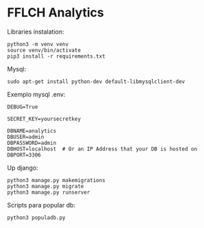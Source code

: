 # FFLCH Analytics

Libraries instalation:

    python3 -m venv venv
    source venv/bin/activate 
    pip3 install -r requirements.txt

Mysql:

    sudo apt-get install python-dev default-libmysqlclient-dev

Exemplo mysql .env:

    DEBUG=True

    SECRET_KEY=yoursecretkey

    DBNAME=analytics
    DBUSER=admin
    DBPASSWORD=admin
    DBHOST=localhost  # Or an IP Address that your DB is hosted on
    DBPORT=3306

Up django:

    python3 manage.py makemigrations
    python3 manage.py migrate
    python3 manage.py runserver

Scripts para popular db:

    python3 populadb.py 

